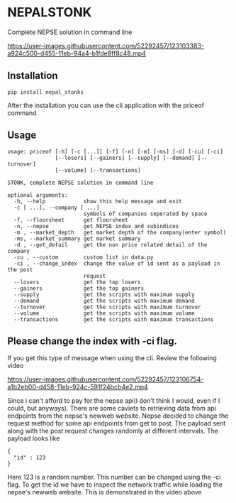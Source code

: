 


# NEPALSTONK
Complete NEPSE solution in command line

https://user-images.githubusercontent.com/52292457/123103383-a924c500-d455-11eb-94a4-b1fde8ff8c48.mp4
## Installation
```console
pip install nepal_stonks
````
After the installation you can use the cli application with the priceof command

## Usage
```console
usage: priceof [-h] [-c [...]] [-f] [-n] [-m] [-ms] [-d] [-cu] [-ci]
               [--losers] [--gainers] [--supply] [--demand] [--turnover]
               [--volume] [--transactions]

STONK, complete NEPSE solution in command line

optional arguments:
  -h, --help            show this help message and exit
  -c [ ...], --company [ ...]
                        symbols of companies seperated by space
  -f, --floorsheet      get floorsheet
  -n, --nepse           get NEPSE index and subindices
  -m , --market_depth   get market depth of the company(enter symbol)
  -ms, --market_summary get market summary
  -d , --get_detail     get the non price related detail of the company
  -cu , --custom        custom list in data.py
  -ci , --change_index  change the value of id sent as a payload in the post
                        request
  --losers              get the top losers
  --gainers             get the top gainers
  --supply              get the scripts with maximum supply
  --demand              get the scripts with maximum demand
  --turnover            get the scripts with maximum turnover
  --volume              get the scripts with maximum volume
  --transactions        get the scripts with maximum transactions
```

## Please change the index with -ci flag.
If you get this type of message when using the cli. Review the following video

https://user-images.githubusercontent.com/52292457/123106754-a1b2eb00-d458-11eb-924c-591f24bcb4e2.mp4


Since i can't afford to pay for the nepse api(I don't think I would, even if I could, but anyways). 
There are some caviets to retrieving data from api endpoints from the nepse's newweb website. Nepse decided
to change the request method for some api endpoints from get to post. The payload sent along with the
post request changes randomly at different intervals. 
The payload looks like 
```
{
  "id" : 123
}
```
Here 123 is a random number. This number can be changed using the -ci flag. To get the id we have to 
inspect the network traffic while loading the nepse's newweb website. This is demonstrated in the video above



